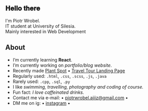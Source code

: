 <h2>𝐇𝐞𝐥𝐥𝐨 𝐭𝐡𝐞𝐫𝐞 </h2>
<p>I'm Piotr Wrobel.<br />
IT student at University of Silesia.<br />
Mainly interested in Web Development</p>

## About
* I’m currently learning **React**.
* I’m currently working on *portfolio/blog website*.
* Recently made [Plant Spot](https://github.com/ajiiz/plants-react-app) • [Travel Tour Landing Page](https://github.com/ajiiz/travel-tour-website)
* Regularly used: `.html`, `.css`, `.scss`,  `.js`, `.java`
* Rarely used: `.cpp`, `.sql`, `.py`
* I like *swimming, travelling, photography and coding of course.*
* Fun fact: *I love caffeinated drinks.*
* Contact me via e-mail: • piotrwrobel.ajiiz@gmail.com •
* DM me on ig: • <a href="https://www.instagram.com/pvvrbl/">instagram</a> •
